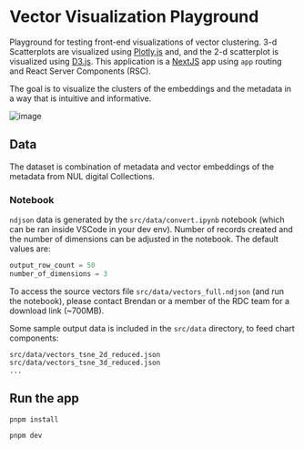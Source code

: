 # Vector Visualization Playground

Playground for testing front-end visualizations of vector clustering. 3-d Scatterplots are visualized using [Plotly.js](https://plotly.com/javascript/) and, and the 2-d scatterplot is visualized using [D3.js](https://d3js.org/). This application is a [NextJS](https://nextjs.org/) app using `app` routing and React Server Components (RSC).

The goal is to visualize the clusters of the embeddings and the metadata in a way that is intuitive and informative.

![image](https://github.com/nulib/vector-viz-demo/assets/3020266/99f6ac53-32df-4387-be22-05a0e983dcfd)

## Data

The dataset is combination of metadata and vector embeddings of the metadata from NUL digital Collections.

### Notebook

`ndjson` data is generated by the `src/data/convert.ipynb` notebook (which can be ran inside VSCode in your dev env). Number of records created and the number of dimensions can be adjusted in the notebook. The default values are:

```python
output_row_count = 50
number_of_dimensions = 3
```

To access the source vectors file `src/data/vectors_full.ndjson` (and run the notebook), please contact Brendan or a member of the RDC team for a download link (~700MB).

Some sample output data is included in the `src/data` directory, to feed chart components:

```
src/data/vectors_tsne_2d_reduced.json
src/data/vectors_tsne_3d_reduced.json
...
```

## Run the app

```bash
pnpm install

pnpm dev

```
